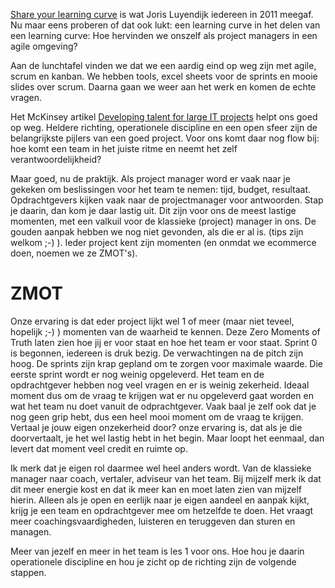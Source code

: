[Share your learning curve](http://www.tedxamsterdam.com/joris-luyendijk-make-the-world-understandable/) is wat Joris Luyendijk iedereen in 2011 meegaf.  Nu maar eens proberen of dat ook lukt: een learning curve in het delen van een learning curve: Hoe hervinden we onszelf als project managers in een agile omgeving?

Aan de lunchtafel vinden we dat we een aardig eind op weg zijn met agile, scrum en kanban. We hebben tools, excel sheets voor de sprints en mooie slides over scrum. Daarna gaan we weer aan het werk en komen de echte vragen. 

Het McKinsey artikel [Developing talent for large IT projects](http://www.mckinsey.com/Insights/Business_Technology/Developing_talent_for_large_IT_projects?cid=other-eml-alt-mip-mck-oth-1408) helpt ons goed op weg. Heldere richting, operationele discipline en een open sfeer zijn de belangrijkste pijlers van een goed project. Voor ons komt daar nog flow bij: hoe komt een team in het juiste ritme en neemt het zelf verantwoordelijkheid?

Maar goed, nu de praktijk. Als project manager word er vaak naar je gekeken om beslissingen voor het team te nemen: tijd, budget, resultaat. Opdrachtgevers kijken vaak naar de projectmanager voor antwoorden. Stap je daarin, dan kom je daar lastig uit. Dit zijn voor ons de meest lastige momenten, met een valkuil voor de klassieke (project) manager in ons. De gouden aanpak hebben we nog niet gevonden, als die er al is. (tips zijn welkom ;-)  ). Ieder project kent zijn momenten (en onmdat we ecommerce doen, noemen we ze ZMOT's). 

<H1>ZMOT</H1>
Onze ervaring is dat eder project lijkt wel 1 of meer (maar niet teveel, hopelijk ;-) ) momenten van de waarheid te kennen. Deze Zero Moments of Truth laten zien hoe jij er voor staat en hoe het team er voor staat. Sprint 0 is begonnen, iedereen is druk bezig. De verwachtingen na de pitch zijn hoog. De sprints zijn krap gepland om te zorgen voor maximale waarde. Die eerste sprint wordt er nog weinig opgeleverd. Het team en de opdrachtgever hebben nog veel vragen en er is weinig zekerheid. Ideaal moment dus om de vraag te krijgen wat er nu opgeleverd gaat worden en wat het team nu doet vanuit de odprachtgever. Vaak baal je zelf ook dat je nog geen grip hebt, dus een heel mooi moment om de vraag te krijgen. Vertaal je jouw eigen onzekerheid door? onze ervaring is, dat als je die doorvertaalt, je het wel lastig hebt in het begin. Maar loopt het eenmaal, dan levert dat moment veel credit en ruimte op. 

Ik merk dat je eigen rol daarmee wel heel anders wordt. Van de klassieke manager naar coach, vertaler, adviseur van het team. Bij mijzelf merk ik dat dit meer energie kost en dat ik meer kan en moet laten zien van mijzelf hierin. Alleen als je open en eerlijk naar je eigen aandeel en aanpak kijkt, krijg je een team  en opdrachtgever mee om hetzelfde te doen. Het vraagt meer coachingsvaardigheden, luisteren en teruggeven dan sturen en managen.

Meer van jezelf en meer in het team is les 1 voor ons. Hoe hou je daarin operationele discipline en hou je zicht op de richting zijn de volgende stappen. 
